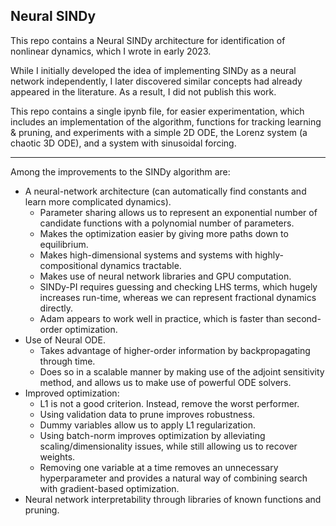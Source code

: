 ## Neural SINDy

This repo contains a Neural SINDy architecture for identification of nonlinear dynamics, which I wrote in early 2023.

While I initially developed the idea of implementing SINDy as a neural network independently, I later discovered similar concepts had already appeared in the literature.
As a result, I did not publish this work.

This repo contains a single ipynb file, for easier experimentation, which includes an implementation of the algorithm, functions for tracking learning & pruning, and
experiments with a simple 2D ODE, the Lorenz system (a chaotic 3D ODE), and a system with sinusoidal forcing.

---

Among the improvements to the SINDy algorithm are:
- A neural-network architecture (can automatically find constants and learn more complicated dynamics).
  - Parameter sharing allows us to represent an exponential number of candidate functions with a polynomial number of parameters.
  - Makes the optimization easier by giving more paths down to equilibrium.
  - Makes high-dimensional systems and systems with highly-compositional dynamics tractable.
  - Makes use of neural network libraries and GPU computation.
  - SINDy-PI requires guessing and checking LHS terms, which hugely increases run-time, whereas we can represent fractional dynamics directly.
  - Adam appears to work well in practice, which is faster than second-order optimization.
- Use of Neural ODE.
  - Takes advantage of higher-order information by backpropagating through time.
  - Does so in a scalable manner by making use of the adjoint sensitivity method, and allows us to make use of powerful ODE solvers.
- Improved optimization:
  - L1 is not a good criterion. Instead, remove the worst performer.
  - Using validation data to prune improves robustness.
  - Dummy variables allow us to apply L1 regularization.
  - Using batch-norm improves optimization by alleviating scaling/dimensionality issues, while still allowing us to recover weights.
  - Removing one variable at a time removes an unnecessary hyperparameter and provides a natural way of combining search with gradient-based optimization.
- Neural network interpretability through libraries of known functions and pruning.
